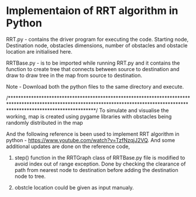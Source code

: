 # Implementaion of RRT algorithm in Python

RRT.py - contains the driver program for executing the code. Starting node, Destination node, obstacles dimensions, number of obstacles and obstacle location are initialised here. 

RRTBase.py - is to be imported while running RRT.py and it contains the function to create tree that connects between source to destination and draw to draw tree in the map from source to destination. 

Note - Download both the python files to the same directory and execute.

/*********************************************************************************************************************************************************************************/
To simulate and visualise the working, map is created using pygame libraries with obstacles being randomly distributed in the map

And the following reference is been used to implement RRT algorithm in python - https://www.youtube.com/watch?v=TzfNzqjJ2VQ. 
And some additional updates are done on the reference code,

1) step() function in the RRTGraph class of RRTBase.py file is modified to avoid index out of range exception. Done by checking the clearance of path from nearest node to destination before adding the destination node to tree.

2) obstcle location could be given as input manualy.
